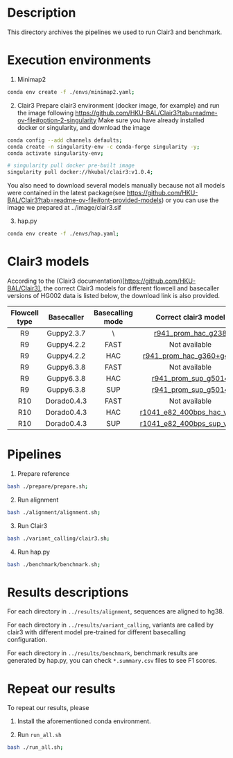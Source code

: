 # Description
This directory archives the pipelines we used to run Clair3 and benchmark.


# Execution environments
1. Minimap2
```bash
conda env create -f ./envs/minimap2.yaml;
```
2. Clair3
Prepare clair3 environment (docker image, for example) and run the image following https://github.com/HKU-BAL/Clair3?tab=readme-ov-file#option-2-singularity
Make sure you have already installed docker or singularity, and download the image
```bash
conda config --add channels defaults;
conda create -n singularity-env -c conda-forge singularity -y;
conda activate singularity-env;

# singularity pull docker pre-built image
singularity pull docker://hkubal/clair3:v1.0.4;

```
You also need to download several models manually because not all models were contained in the latest package(see https://github.com/HKU-BAL/Clair3?tab=readme-ov-file#ont-provided-models) or you can use the image we prepared at ../image/clair3.sif

3. hap.py
```bash
conda env create -f ./envs/hap.yaml;
```
# Clair3 models
According to the (Clair3 documentation)[https://github.com/HKU-BAL/Clair3], the correct Clair3 models for different flowcell and basecaller versions of HG002 data is listed below, the download link is also provided.

| Flowcell type | Basecaller | Basecalling mode | Correct clair3 model |
|:---:|:---:|:---:|:-----:|
| R9 | Guppy2.3.7 | \ | [r941_prom_hac_g238](http://www.bio8.cs.hku.hk/clair3/clair3_models/) |
| R9 | Guppy4.2.2 | FAST | Not available |
| R9 | Guppy4.2.2 | HAC | [r941_prom_hac_g360+g422](http://www.bio8.cs.hku.hk/clair3/clair3_models/) |
| R9 | Guppy6.3.8 | FAST | Not available |
| R9 | Guppy6.3.8 | HAC | [r941_prom_sup_g5014](http://www.bio8.cs.hku.hk/clair3/clair3_models/) |
| R9 | Guppy6.3.8 | SUP | [r941_prom_sup_g5014](http://www.bio8.cs.hku.hk/clair3/clair3_models/) |
| R10 | Dorado0.4.3 | FAST | Not available |
| R10 | Dorado0.4.3 | HAC |[r1041_e82_400bps_hac_v410](https://github.com/nanoporetech/rerio/tree/master/clair3_models) |
| R10 | Dorado0.4.3 | SUP | [r1041_e82_400bps_sup_v410](https://github.com/nanoporetech/rerio/tree/master/clair3_models) |



# Pipelines
1. Prepare reference
```bash
bash ./prepare/prepare.sh;
```

2. Run alignment
```bash
bash ./alignment/alignment.sh;
```

3. Run Clair3
```bash
bash ./variant_calling/clair3.sh;
```

4. Run hap.py
```bash
bash ./benchmark/benchmark.sh;
```


# Results descriptions
For each directory in `../results/alignment`, sequences are aligned to hg38.

For each directory in `../results/variant_calling`, variants are called by clair3 with different model pre-trained for different basecalling configuration.

For each directory in `../results/benchmark`, benchmark results are generated by hap.py, you can check `*.summary.csv` files to see F1 scores.



# Repeat our results
To repeat our results, please 
1. Install the aforementioned conda environment.

2. Run `run_all.sh`
```bash
bash ./run_all.sh;
```

